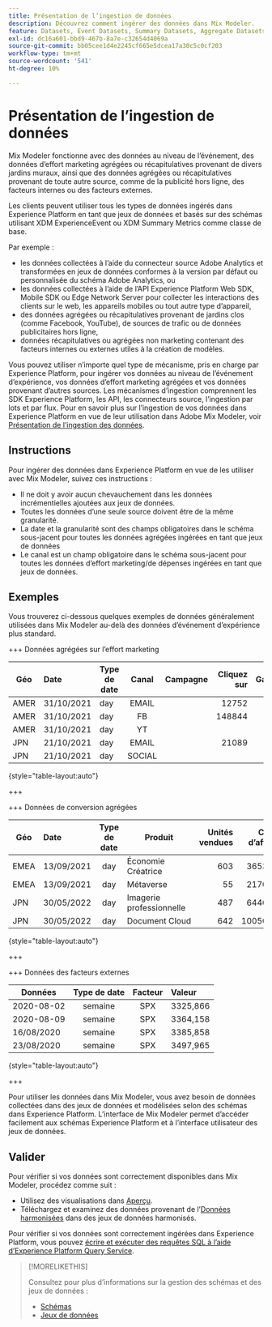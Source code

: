 ```yaml
---
title: Présentation de l’ingestion de données
description: Découvrez comment ingérer des données dans Mix Modeler.
feature: Datasets, Event Datasets, Summary Datasets, Aggregate Datasets
exl-id: dc16a601-bbd9-467b-8a7e-c32654d4069a
source-git-commit: bb05cee1d4e2245cf665e5dcea17a30c5c0cf203
workflow-type: tm+mt
source-wordcount: '541'
ht-degree: 10%

---
```


# Présentation de l’ingestion de données

Mix Modeler fonctionne avec des données au niveau de l’événement, des données d’effort marketing agrégées ou récapitulatives provenant de divers jardins muraux, ainsi que des données agrégées ou récapitulatives provenant de toute autre source, comme de la publicité hors ligne, des facteurs internes ou des facteurs externes.

Les clients peuvent utiliser tous les types de données ingérés dans Experience Platform en tant que jeux de données et basés sur des schémas utilisant XDM ExperienceEvent ou XDM Summary Metrics comme classe de base.

Par exemple :

* les données collectées à l’aide du connecteur source Adobe Analytics et transformées en jeux de données conformes à la version par défaut ou personnalisée du schéma Adobe Analytics, ou
* les données collectées à l’aide de l’API Experience Platform Web SDK, Mobile SDK ou Edge Network Server pour collecter les interactions des clients sur le web, les appareils mobiles ou tout autre type d’appareil,
* des données agrégées ou récapitulatives provenant de jardins clos (comme Facebook, YouTube), de sources de trafic ou de données publicitaires hors ligne,
* données récapitulatives ou agrégées non marketing contenant des facteurs internes ou externes utiles à la création de modèles.

Vous pouvez utiliser n’importe quel type de mécanisme, pris en charge par Experience Platform, pour ingérer vos données au niveau de l’événement d’expérience, vos données d’effort marketing agrégées et vos données provenant d’autres sources. Les mécanismes d’ingestion comprennent les SDK Experience Platform, les API, les connecteurs source, l’ingestion par lots et par flux. Pour en savoir plus sur l’ingestion de vos données dans Experience Platform en vue de leur utilisation dans Adobe Mix Modeler, voir [Présentation de l’ingestion des données](https://experienceleague.adobe.com/fr/docs/experience-platform/ingestion/home).

## Instructions

Pour ingérer des données dans Experience Platform en vue de les utiliser avec Mix Modeler, suivez ces instructions :

* Il ne doit y avoir aucun chevauchement dans les données incrémentielles ajoutées aux jeux de données.
* Toutes les données d’une seule source doivent être de la même granularité.
* La date et la granularité sont des champs obligatoires dans le schéma sous-jacent pour toutes les données agrégées ingérées en tant que jeux de données
* Le canal est un champ obligatoire dans le schéma sous-jacent pour toutes les données d’effort marketing/de dépenses ingérées en tant que jeux de données.


## Exemples

Vous trouverez ci-dessous quelques exemples de données généralement utilisées dans Mix Modeler au-delà des données d’événement d’expérience plus standard.

+++ Données agrégées sur l’effort marketing

| Géo | Date | Type de date | Canal | Campagne | Cliquez sur | Gagné | Engagement | Impression | Ouvrir | Owned | Envoyés | Dépenses |
|---|:--|---|:---:|---|--:|---|--:|---|---|---|--:|--:|
| AMER | 31/10/2021 | day | EMAIL | | 12752 | | | | | | 1132945 | |
| AMER | 31/10/2021 | day | FB | | 148844 | | | | | | | 42111 |
| AMER | 31/10/2021 | day | YT | | | | 2314452 | | | | | 10540 |
| JPN | 21/10/2021 | day | EMAIL | | 21089 | | | | | | 3283626 | |
| JPN | 21/10/2021 | day | SOCIAL | | | | 621 | | | | | 74512 |

{style="table-layout:auto"}

+++

+++ Données de conversion agrégées

| Géo | Date | Type de date | Produit | Unités vendues | Chiffre d’affaires |
|---|:---|:---:|---|--:|--:|
| EMEA | 13/09/2021 | day | Économie Créatrice | 603 | 36537,68 |
| EMEA | 13/09/2021 | day | Métaverse | 55 | 21704,37 |
| JPN | 30/05/2022 | day | Imagerie professionnelle | 487 | 64469,60 |
| JPN | 30/05/2022 | day | Document Cloud | 642 | 100509,07 |

{style="table-layout:auto"}

+++

+++ Données des facteurs externes

| Données | Type de date | Facteur | Valeur |
|---|:---:|:---:|:---|
| 2020-08-02 | semaine | SPX | 3325,866 |
| 2020-08-09 | semaine | SPX | 3364,158 |
| 16/08/2020 | semaine | SPX | 3385,858 |
| 23/08/2020 | semaine | SPX | 3497,965 |

{style="table-layout:auto"}

+++

Pour utiliser les données dans Mix Modeler, vous avez besoin de données collectées dans des jeux de données et modélisées selon des schémas dans Experience Platform. L’interface de Mix Modeler permet d’accéder facilement aux schémas Experience Platform et à l’interface utilisateur des jeux de données.


## Valider

Pour vérifier si vos données sont correctement disponibles dans Mix Modeler, procédez comme suit :

* Utilisez des visualisations dans [Aperçu](/help/overview.md).
* Téléchargez et examinez des données provenant de l’[Données harmonisées](/help/harmonize-data/overview.md) dans des jeux de données harmonisés.

Pour vérifier si vos données sont correctement ingérées dans Experience Platform, vous pouvez [écrire et exécuter des requêtes SQL à l’aide d’Experience Platform Query Service](https://experienceleague.adobe.com/fr/docs/experience-platform/query/home).


>[!MORELIKETHIS]
>
>Consultez pour plus d’informations sur la gestion des schémas et des jeux de données :
>
>* [Schémas](schemas.md)
>* [Jeux de données](datasets.md)
